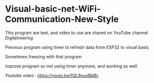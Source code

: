 # Visual-basic-net-WiFi-Communication-New-Style
This program are test, and video to use are shared on YouTube channel Digitalneering


Previous program using timer to refresh data from ESP32 to visual basic

Sometimes freezing with that program

improve program so not using timer anymore, and working as well

Youtube video : https://youtu.be/fQL8ouxBbBc
